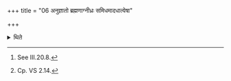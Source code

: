 +++
title = "06 अनुज्ञातो ब्रह्मणाग्नीध्रः समिधमादधात्येषा"

+++

<details><summary>थिते</summary>

6. Allowed by the Brahman,[^1] the Āgnidhra puts a fuel-stick (in the Āhavanīya-fire), with eṣā te agne samidh...[^2]  

[^1]: See III.20.8.  

[^2]: Cp. VS 2.14.
</details>
